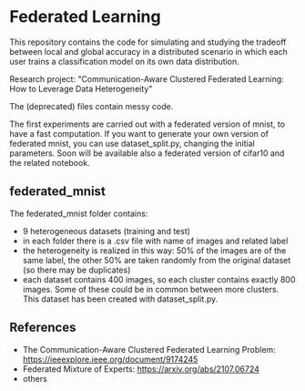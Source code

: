 # Federated Learning

This repository contains the code for simulating and studying the tradeoff between local and global accuracy in a distributed scenario
in which each user trains a classification model on its own data distribution.

Research project: "Communication-Aware Clustered Federated Learning: How to Leverage Data Heterogeneity"

The (deprecated) files contain messy code. 

The first experiments are carried out with a federated version of mnist, to have a fast computation. If you want to generate your own version of federated mnist, you can use dataset_split.py, changing the initial parameters. Soon will be available also a federated version of cifar10 and the related notebook.

## federated_mnist 
The federated_mnist folder contains:
- 9 heterogeneous datasets (training and test)
- in each folder there is a .csv file with name of images and related label
- the heterogeneity is realized in this way: 50% of the images are of the same label, the other 50% are taken randomly from the original dataset (so there may be duplicates)
- each dataset contains 400 images, so each cluster contains exactly 800 images. Some of these could be in common between more clusters.
This dataset has been created with dataset_split.py.

## References
- The Communication-Aware Clustered Federated Learning Problem: https://ieeexplore.ieee.org/document/9174245
- Federated Mixture of Experts: https://arxiv.org/abs/2107.06724
- others
